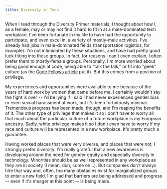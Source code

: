 ```yaml
---
title: Diversity in Tech
---
```


When I read through the Diversity Primer materials, I thought about how I, as a female, may or may not find it hard to fit in at a male-dominated tech workplace. I've been fortunate in my life to have had the opportunity to participate, and even excel in, a variety of mostly-male activities. I've already had jobs in male-dominated fields (transportation logistics, for example). I'm not intimidated by these situations, and have had pretty good luck fitting into these groups. In fact, for reasons I can't even explain, I often prefer them to mostly-female groups. Personally, I'm more worried about being good enough at code, being able to "talk the talk," or fit into "geek" culture (as the <a href="https://www.codefellows.org/blog/issues-facing-tech-industry-diversity">Code Fellows article</a> put it). But this comes from a position of privilege. 

My experiences and opportunities were available to me because of the years of hard work by women that came before me. I certainly wouldn't say the fight is over -- I'd be lying if I said I had never experienced gender bias or even sexual harassment at work, but it's been fortuitously minimal. Tremendous progress has been made, though, and I'm reaping the benefits of it. The other type of privilege that makes it so I don't have to worry all that much about the particular culture of a future workplace is my European ancestry. Sadly, white privilege makes it so I don't even have to worry if my race and culture will be represented in a new workplace. It's pretty much a guarantee. 

Having worked places that were very diverse, and places that were not, I strongly prefer diversity. I'm really grateful that a new awareness is developing around the need for gender equity and especially diversity in technology. Minorities should be as well represented in any workplace as they are in society (I mean, duh, come on...). But companies don't always hire that way and, often, too many obstacles exist for marginalized groups to enter a new field. I'm glad that barriers are being addressed and progress -- even if it's meager at this point -- is being made. 

